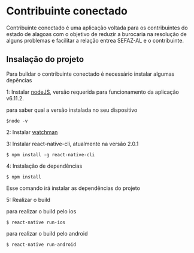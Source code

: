 # Contribuinte conectado

Contribuinte conectado é uma aplicação voltada para os contribuintes do estado de alagoas com o objetivo de reduzir a burocaria na resolução de alguns problemas e facilitar a relação entrea SEFAZ-AL e o contribuinte.

## Insalação do projeto
Para buildar o contribuinte conectado é necessário instalar algumas depências

1: Instalar [nodeJS](https://nodejs.org/en/), versão requerida para funcionamento da aplicação v6.11.2.

para saber qual a versão instalada no seu dispositivo

```
$node -v

```
2: Instalar [watchman](https://facebook.github.io/watchman/docs/install.html#buildinstall)

3:  Instalar react-native-cli, atualmente na versão 2.0.1

```
$ npm install -g react-native-cli

```

4: Instalação de dependências

```
$ npm install

```

Esse comando irá instalar as dependências do projeto


5: Realizar o build

para realizar o build pelo ios

```
$ react-native run-ios

```

para realizar o build pelo android

```
$ react-native run-android

```
